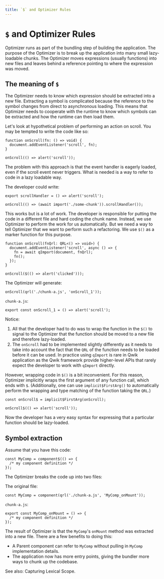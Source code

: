 ```yaml
---
title: `$` and Optimizer Rules
---
```


# `$` and Optimizer Rules

Optimizer runs as part of the bundling step of building the application. The purpose of the Optimizer is to break up the application into many small lazy-loadable chunks. The Optimizer moves expressions (usually functions) into new files and leaves behind a reference pointing to where the expression was moved.

## The meaning of `$`

The Optimizer needs to know which expression should be extracted into a new file. Extracting a symbol is complicated because the reference to the symbol changes from direct to asynchronous loading. This means that Optimizer needs to cooperate with the runtime to know which symbols can be extracted and how the runtime can then load them.

Let's look at hypothetical problem of performing an action on scroll. You may be tempted to write the code like so:

```typescript=
function onScroll(fn: () => void) {
  document.addEventListener('scroll', fn);
}

onScroll(() => alert('scroll'));
```

The problem with this approach is that the event handler is eagerly loaded, even if the scroll event never triggers. What is needed is a way to refer to code in a lazy loadable way.

The developer could write:

```typescript=
export scrollHandler = () => alert('scroll');

onScroll(() => (await import('./some-chunk')).scrollHandler());
```

This works but is a lot of work. The developer is responsible for putting the code in a different file and hard coding the chunk name. Instead, we use Optimizer to perform the work for us automatically. But we need a way to tell Optimizer that we want to perform such a refactoring. We use `$()` as a marker function for this purpose.

```typescript=
function onScroll(fnQrl: QRL<() => void>) {
  document.addEventListener('scroll', async () => {
    fn = await qImport(document, fnQrl);
    fn();
  });
}

onScroll($(() => alert('clicked')));
```

The Optimizer will generate:

```typescript=
onScroll(qrl('./chunk-a.js', 'onScroll_1'));
```

`chunk-a.js`:

```typescript=
export const onScroll_1 = () => alert('scroll');
```

Notice:

1. All that the developer had to do was to wrap the function in the `$()` to signal to the Optimizer that the function should be moved to a new file and therefore lazy-loaded.
2. The `onScroll` had to be implemented slightly differently as it needs to take into account the fact that the `QRL` of the function needs to be loaded before it can be used. In practice using `qImport` is rare in Qwik application as the Qwik framework provide higher-level APIs that rarely expect the developer to work with `qImport` directly.

However, wrapping code in `$()` is a bit inconvenient. For this reason, Optimizer implicitly wraps the first argument of any function call, which ends with `$`. (Additionally, one can use `implicit$FirstArg()` to automatically perform the wrapping and type matching of the function taking the `QRL`.)

```typescript=
const onScroll$ = implicit$FirstArg(onScroll);

onScroll$(() => alert('scroll'));
```

Now the developer has a very easy syntax for expressing that a particular function should be lazy-loaded.

## Symbol extraction

Assume that you have this code:

```typescript=
const MyComp = component$(() => {
  /* my component definition */
});
```

The Optimizer breaks the code up into two files:

The original file:

```typescript=
const MyComp = component(qrl('./chunk-a.js', 'MyComp_onMount'));
```

`chunk-a.js`:

```typescript=
export const MyComp_onMount = () => {
  /* my component definition */
});
```

The result of Optimizer is that the `MyComp`'s `onMount` method was extracted into a new file. There are a few benefits to doing this:

- A Parent component can refer to `MyComp` without pulling in `MyComp` implementation details.
- The application now has more entry points, giving the bundler more ways to chunk up the codebase.

See also: Capturing Lexical Scope.
